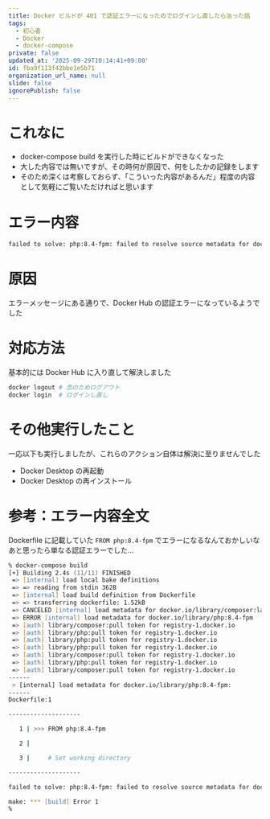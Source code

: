 ```yaml
---
title: Docker ビルドが 401 で認証エラーになったのでログインし直したら治った話
tags:
  - 初心者
  - Docker
  - docker-compose
private: false
updated_at: '2025-09-29T10:14:41+09:00'
id: fba9f113f42bbe1e5b71
organization_url_name: null
slide: false
ignorePublish: false
---
```

# これなに

- docker-compose build を実行した時にビルドができなくなった
- 大した内容では無いですが、その時何が原因で、何をしたかの記録をします
- そのため深くは考察しておらず、「こういった内容があるんだ」程度の内容として気軽にご覧いただければと思います

# エラー内容

```zsh
failed to solve: php:8.4-fpm: failed to resolve source metadata for docker.io/library/php:8.4-fpm: unexpected status from HEAD request to https://registry-1.docker.io/v2/library/php/manifests/8.4-fpm: 401 Unauthorized
```

# 原因

エラーメッセージにある通りで、Docker Hub の認証エラーになっているようでした

# 対応方法

基本的には Docker Hub に入り直して解決しました

```zsh
docker logout # 念のためログアウト
docker login  # ログインし直し
```

# その他実行したこと

一応以下も実行しましたが、これらのアクション自体は解決に至りませんでした

- Docker Desktop の再起動
- Docker Desktop の再インストール

# 参考：エラー内容全文

Dockerfile に記載していた `FROM php:8.4-fpm` でエラーになるなんておかしいなあと思ったら単なる認証エラーでした…

```zsh
% docker-compose build
[+] Building 2.4s (11/11) FINISHED                                                                                      
 => [internal] load local bake definitions                                                                         0.0s
 => => reading from stdin 362B                                                                                     0.0s
 => [internal] load build definition from Dockerfile                                                               0.0s
 => => transferring dockerfile: 1.52kB                                                                             0.0s
 => CANCELED [internal] load metadata for docker.io/library/composer:latest                                        2.1s
 => ERROR [internal] load metadata for docker.io/library/php:8.4-fpm                                               2.1s
 => [auth] library/composer:pull token for registry-1.docker.io                                                    0.0s
 => [auth] library/php:pull token for registry-1.docker.io                                                         0.0s
 => [auth] library/php:pull token for registry-1.docker.io                                                         0.0s
 => [auth] library/php:pull token for registry-1.docker.io                                                         0.0s
 => [auth] library/composer:pull token for registry-1.docker.io                                                    0.0s
 => [auth] library/php:pull token for registry-1.docker.io                                                         0.0s
 => [auth] library/composer:pull token for registry-1.docker.io                                                    0.0s
------
 > [internal] load metadata for docker.io/library/php:8.4-fpm:
------
Dockerfile:1

--------------------

   1 | >>> FROM php:8.4-fpm

   2 |     

   3 |     # Set working directory

--------------------

failed to solve: php:8.4-fpm: failed to resolve source metadata for docker.io/library/php:8.4-fpm: unexpected status from HEAD request to https://registry-1.docker.io/v2/library/php/manifests/8.4-fpm: 401 Unauthorized

make: *** [build] Error 1
% 
```

